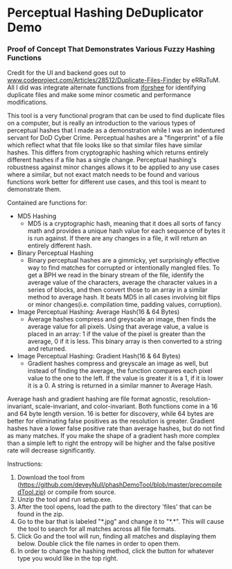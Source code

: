 # Perceptual Hashing DeDuplicator Demo
### Proof of Concept That Demonstrates Various Fuzzy Hashing Functions

Credit for the UI and backend goes out to www.codeproject.com/Articles/28512/Duplicate-Files-Finder by eRRaTuM. All I did was integrate alternate functions from [jforshee](https://github.com/jforshee/ImageHashing) for identifying duplicate files and make some minor cosmetic and performance modifications. 

This tool is a very functional program that can be used to find duplicate files on a computer, but is really an introduction to the various types of perceptual hashes that I made as a demonstration while I was an indentured servant for DoD Cyber Crime. Perceptual hashes are a "fingerprint" of a file which reflect what that file looks like so that similar files have similar hashes. This differs from cryptographic hashing which returns entirely different hashes if a file has a single change. Perceptual hashing's robustness against minor changes allows it to be applied to any use cases where a similar, but not exact match needs to be found and various functions work better for different use cases, and this tool is meant to demonstrate them. 

Contained are functions for: 

* MD5 Hashing
    * MD5 is a cryptographic hash, meaning that it does all sorts of fancy math and provides a unique hash value for each sequence of bytes it is run against. If there are any changes in a file, it will return an entirely different hash. 
* Binary Perceptual Hashing 
    * Binary perceptual hashes are a gimmicky, yet surprisingly effective way to find matches for corrupted or intentionally mangled files. To get a BPH we read in the binary stream of the file, identify the average value of the characters, average the character values in a series of blocks, and then convert those to an array in a similar method to average hash. It beats MD5 in all cases involving bit flips or minor changes(i.e. compilation time, padding values, corruption).
* Image Perceptual Hashing: Average Hash(16 & 64 Bytes) 
    * Average hashes compress and greyscale an image, then finds the average value for all pixels. Using that average value, a value is placed in an array: 1 if the value of the pixel is greater than the average, 0 if it is less. This binary array is then converted to a string and returned.
* Image Perceptual Hashing: Gradient Hash(16 & 64 Bytes) 
    * Gradient hashes compress and greyscale an image as well, but instead of finding the average, the function compares each pixel value to the one to the left. If the value is greater it is a 1, if it is lower it is a 0. A string is returned in a similar manner to Average Hash. </p>

Average hash and gradient hashing are file format agnostic, resolution-invariant, scale-invariant, and color-invariant. Both functions come in a 16 and 64 byte length version. 16 is better for discovery, while 64 bytes are better for eliminating false positives as the resolution is greater. Gradient hashes have a lower false positive rate than average hashes, but do not find as many matches. If you make the shape of a gradient hash more complex than a simple left to right the entropy will be higher and the false positive rate will decrease significantly. 

Instructions: 
1. Download the tool from (https://github.com/deveyNull/phashDemoTool/blob/master/precompiledTool.zip) or compile from source. 
2. Unzip the tool and run setup.exe.
3. After the tool opens, load the path to the directory 'files' that can be found in the zip.
4. Go to the bar that is labeled "\*.jpg" and change it to "\*.\*". This will cause the tool to search for all matches across all file formats.
5. Click Go and the tool will run, finding all matches and displaying them below. Double click the file names in order to open them. 
6. In order to change the hashing method, click the button for whatever type you would like in the top right.
